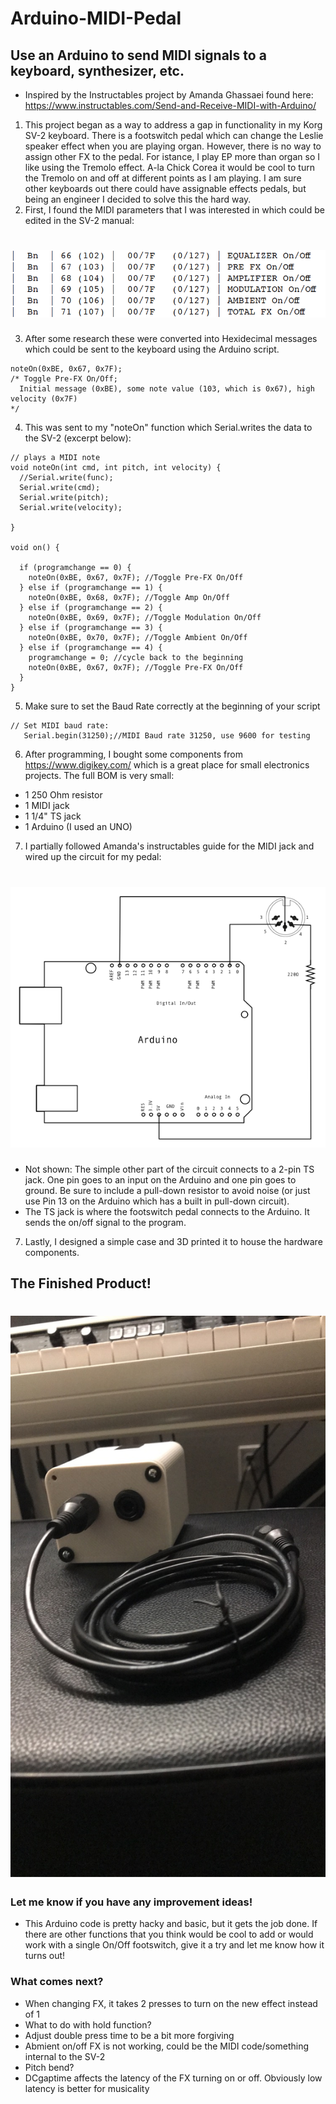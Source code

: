 # Arduino-MIDI-Pedal
## Use an Arduino to send MIDI signals to a keyboard, synthesizer, etc.

- Inspired by the Instructables project by Amanda Ghassaei found here:
https://www.instructables.com/Send-and-Receive-MIDI-with-Arduino/

1. This project began as a way to address a gap in functionality in my Korg SV-2 keyboard. There is a footswitch pedal which can change the Leslie speaker effect when you are playing organ. However, there is no way to assign other FX to the pedal. For istance, I play EP more than organ so I like using the Tremolo effect. A-la Chick Corea it would be cool to turn the Tremolo on and off at different points as I am playing. I am sure other keyboards out there could have assignable effects pedals, but being an engineer I decided to solve this the hard way. 
2. First, I found the MIDI parameters that I was interested in which could be edited in the SV-2 manual:

# ![alt text](https://github.com/bji219/Arduino-MIDI-Pedal/blob/main/midi_img.png)

3. After some research these were converted into Hexidecimal messages which could be sent to the keyboard using the Arduino script.
```
noteOn(0xBE, 0x67, 0x7F); 
/* Toggle Pre-FX On/Off; 
  Initial message (0xBE), some note value (103, which is 0x67), high velocity (0x7F)
*/
```

4. This was sent to my "noteOn" function which Serial.writes the data to the SV-2 (excerpt below):

```
// plays a MIDI note
void noteOn(int cmd, int pitch, int velocity) {
  //Serial.write(func);
  Serial.write(cmd);
  Serial.write(pitch);
  Serial.write(velocity);
 
}

void on() {
  
  if (programchange == 0) {
    noteOn(0xBE, 0x67, 0x7F); //Toggle Pre-FX On/Off 
  } else if (programchange == 1) {
    noteOn(0xBE, 0x68, 0x7F); //Toggle Amp On/Off
  } else if (programchange == 2) {
    noteOn(0xBE, 0x69, 0x7F); //Toggle Modulation On/Off
  } else if (programchange == 3) {
    noteOn(0xBE, 0x70, 0x7F); //Toggle Ambient On/Off
  } else if (programchange == 4) {
    programchange = 0; //cycle back to the beginning
    noteOn(0xBE, 0x67, 0x7F); //Toggle Pre-FX On/Off
  }
}
```

5. Make sure to set the Baud Rate correctly at the beginning of your script
```
// Set MIDI baud rate:
   Serial.begin(31250);//MIDI Baud rate 31250, use 9600 for testing
```

6. After programming, I bought some components from https://www.digikey.com/ which is a great place for small electronics projects. The full BOM is very small:
- 1 250 Ohm resistor
- 1 MIDI jack
- 1 1/4" TS jack
- 1 Arduino (I used an UNO)

7. I partially followed Amanda's instructables guide for the MIDI jack and wired up the circuit for my pedal:

# ![alt text](https://github.com/bji219/Arduino-MIDI-Pedal/blob/main/circuit.png)

- Not shown: The simple other part of the circuit connects to a 2-pin TS jack. One pin goes to an input on the Arduino and one pin goes to ground. Be sure to include a pull-down resistor to avoid noise (or just use Pin 13 on the Arduino which has a built in pull-down circuit). 
- The TS jack is where the footswitch pedal connects to the Arduino. It sends the on/off signal to the program. 

7. Lastly, I designed a simple case and 3D printed it to house the hardware components.

## The Finished Product!
# ![alt text](https://github.com/bji219/Arduino-MIDI-Pedal/blob/main/IMG_9829.JPG)

### Let me know if you have any improvement ideas!
- This Arduino code is pretty hacky and basic, but it gets the job done. If there are other functions that you think would be cool to add or would work with a single On/Off footswitch, give it a try and let me know how it turns out!

### What comes next?
- When changing FX, it takes 2 presses to turn on the new effect instead of 1
- What to do with hold function?
- Adjust double press time to be a bit more forgiving
- Abmient on/off FX is not working, could be the MIDI code/something internal to the SV-2
- Pitch bend? 
- DCgaptime affects the latency of the FX turning on or off. Obviously low latency is better for musicality
